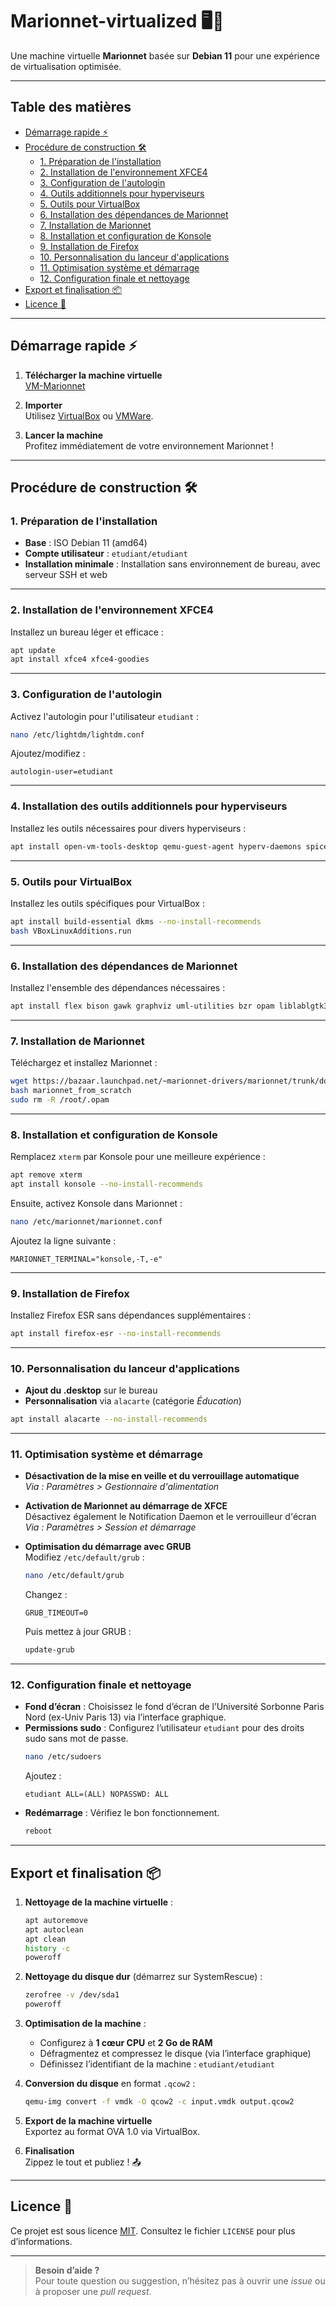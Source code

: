 # Marionnet-virtualized 🖥️🚀

Une machine virtuelle **Marionnet** basée sur **Debian 11** pour une expérience de virtualisation optimisée.

---

## Table des matières
- [Démarrage rapide ⚡](#démarrage-rapide-)
- [Procédure de construction 🛠️](#procédure-de-construction-)
  - [1. Préparation de l'installation](#1-préparation-de-linstallation)
  - [2. Installation de l'environnement XFCE4](#2-installation-de-lenvironnement-xfce4)
  - [3. Configuration de l'autologin](#3-configuration-de-lautologin)
  - [4. Outils additionnels pour hyperviseurs](#4-outils-additionnels-pour-hyperviseurs)
  - [5. Outils pour VirtualBox](#5-outils-pour-virtualbox)
  - [6. Installation des dépendances de Marionnet](#6-installation-des-dépendances-de-marionnet)
  - [7. Installation de Marionnet](#7-installation-de-marionnet)
  - [8. Installation et configuration de Konsole](#8-installation-et-configuration-de-konsole)
  - [9. Installation de Firefox](#9-installation-de-firefox)
  - [10. Personnalisation du lanceur d'applications](#10-personnalisation-du-lanceur-dapplications)
  - [11. Optimisation système et démarrage](#11-optimisation-système-et-démarrage)
  - [12. Configuration finale et nettoyage](#12-configuration-finale-et-nettoyage)
- [Export et finalisation 📦](#export-et-finalisation-)
- [Licence 📄](#licence-)

---

## Démarrage rapide ⚡

1. **Télécharger la machine virtuelle**  
   [VM-Marionnet](https://github.com/MichelBaie/marionnet-virtualized/releases/)

2. **Importer**  
   Utilisez [VirtualBox](https://www.virtualbox.org/wiki/Downloads) ou [VMWare](https://www.vmware.com/products/desktop-hypervisor/workstation-and-fusion).

3. **Lancer la machine**  
   Profitez immédiatement de votre environnement Marionnet !

---

## Procédure de construction 🛠️

### 1. Préparation de l'installation
- **Base** : ISO Debian 11 (amd64)
- **Compte utilisateur** : `etudiant/etudiant`
- **Installation minimale** : Installation sans environnement de bureau, avec serveur SSH et web

---

### 2. Installation de l'environnement XFCE4
Installez un bureau léger et efficace :
```bash
apt update
apt install xfce4 xfce4-goodies
```

---

### 3. Configuration de l'autologin
Activez l'autologin pour l'utilisateur `etudiant` :
```bash
nano /etc/lightdm/lightdm.conf
```
Ajoutez/modifiez :
```
autologin-user=etudiant
```

---

### 4. Installation des outils additionnels pour hyperviseurs
Installez les outils nécessaires pour divers hyperviseurs :
```bash
apt install open-vm-tools-desktop qemu-guest-agent hyperv-daemons spice-vdagent
```

---

### 5. Outils pour VirtualBox
Installez les outils spécifiques pour VirtualBox :
```bash
apt install build-essential dkms --no-install-recommends
bash VBoxLinuxAdditions.run
```

---

### 6. Installation des dépendances de Marionnet
Installez l'ensemble des dépendances nécessaires :
```bash
apt install flex bison gawk graphviz uml-utilities bzr opam liblablgtk3-ocaml-dev glade libgtksourceview-3.0-dev libtool bridge-utils gettext fonts-noto elementary-xfce-icon-theme rlfe vde2 libc6-i386 camlp4-extra --no-install-recommends
```

---

### 7. Installation de Marionnet
Téléchargez et installez Marionnet :
```bash
wget https://bazaar.launchpad.net/~marionnet-drivers/marionnet/trunk/download/head:/useful-scripts/marionnet_from_scratch
bash marionnet_from_scratch
sudo rm -R /root/.opam
```

---

### 8. Installation et configuration de Konsole
Remplacez `xterm` par Konsole pour une meilleure expérience :
```bash
apt remove xterm
apt install konsole --no-install-recommends
```
Ensuite, activez Konsole dans Marionnet :
```bash
nano /etc/marionnet/marionnet.conf
```
Ajoutez la ligne suivante :
```
MARIONNET_TERMINAL="konsole,-T,-e"
```

---

### 9. Installation de Firefox
Installez Firefox ESR sans dépendances supplémentaires :
```bash
apt install firefox-esr --no-install-recommends
```

---

### 10. Personnalisation du lanceur d'applications
- **Ajout du .desktop** sur le bureau
- **Personnalisation** via `alacarte` (catégorie *Éducation*)
```bash
apt install alacarte --no-install-recommends
```

---

### 11. Optimisation système et démarrage
- **Désactivation de la mise en veille et du verrouillage automatique**  
  _Via : Paramètres > Gestionnaire d'alimentation_

- **Activation de Marionnet au démarrage de XFCE**  
  Désactivez également le Notification Daemon et le verrouilleur d'écran  
  _Via : Paramètres > Session et démarrage_

- **Optimisation du démarrage avec GRUB**  
  Modifiez `/etc/default/grub` :
  ```bash
  nano /etc/default/grub
  ```
  Changez :
  ```
  GRUB_TIMEOUT=0
  ```
  Puis mettez à jour GRUB :
  ```bash
  update-grub
  ```

---

### 12. Configuration finale et nettoyage
- **Fond d’écran** : Choisissez le fond d’écran de l’Université Sorbonne Paris Nord (ex-Univ Paris 13) via l’interface graphique.
- **Permissions sudo** : Configurez l’utilisateur `etudiant` pour des droits sudo sans mot de passe.
  ```bash
  nano /etc/sudoers
  ```
  Ajoutez :
  ```
  etudiant ALL=(ALL) NOPASSWD: ALL
  ```
- **Redémarrage** : Vérifiez le bon fonctionnement.
  ```bash
  reboot
  ```

---

## Export et finalisation 📦

1. **Nettoyage de la machine virtuelle** :
   ```bash
   apt autoremove
   apt autoclean
   apt clean
   history -c
   poweroff
   ```

2. **Nettoyage du disque dur** (démarrez sur SystemRescue) :
   ```bash
   zerofree -v /dev/sda1
   poweroff
   ```

3. **Optimisation de la machine** :
   - Configurez à **1 cœur CPU** et **2 Go de RAM**
   - Défragmentez et compressez le disque (via l’interface graphique)
   - Définissez l’identifiant de la machine : `etudiant/etudiant`

4. **Conversion du disque** en format `.qcow2` :
   ```bash
   qemu-img convert -f vmdk -O qcow2 -c input.vmdk output.qcow2
   ```

5. **Export de la machine virtuelle**  
   Exportez au format OVA 1.0 via VirtualBox.

6. **Finalisation**  
   Zippez le tout et publiez ! 📤

---

## Licence 📄

Ce projet est sous licence [MIT](LICENSE).
Consultez le fichier `LICENSE` pour plus d’informations.

---

> **Besoin d’aide ?**  
> Pour toute question ou suggestion, n’hésitez pas à ouvrir une *issue* ou à proposer une *pull request*.
